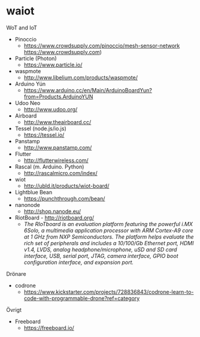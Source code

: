 # waiot
WoT and IoT


+ Pinoccio  
    + https://www.crowdsupply.com/pinoccio/mesh-sensor-network https://www.crowdsupply.com)
+ Particle (Photon)
    + https://www.particle.io/
+ waspmote
    +  http://www.libelium.com/products/waspmote/
+  Arduino Yún
    + https://www.arduino.cc/en/Main/ArduinoBoardYun?from=Products.ArduinoYUN
+ Udoo Neo
    +  http://www.udoo.org/
+  Airboard
    +  http://www.theairboard.cc/
+  Tessel (node.js/io.js)
    +  https://tessel.io/
+  Panstamp
    +  http://www.panstamp.com/
+  Flutter
    +  http://flutterwireless.com/
+  Rascal (m. Arduino. Python)
    +  http://rascalmicro.com/index/
+  wiot
    +  http://ubld.it/products/wiot-board/
+  Lightblue Bean
    +   https://punchthrough.com/bean/
+  nanonode
    +  http://shop.nanode.eu/
+  RiotBoard - http://riotboard.org/
    +  _The RIoTboard is an evaluation platform featuring the powerful i.MX 6Solo, a multimedia application processor with ARM Cortex-A9 core at 1 GHz from NXP Semiconductors. The platform helps evaluate the rich set of peripherals and includes a 10/100/Gb Ethernet port, HDMI v1.4, LVDS, *analog headphone/microphone*, uSD and SD card interface, USB, serial port, JTAG, camera interface, GPIO boot configuration interface, and expansion port._  
    


  

Drönare  
+ codrone
    + https://www.kickstarter.com/projects/728836843/codrone-learn-to-code-with-programmable-drone?ref=category
   


Övrigt
+ Freeboard
    + https://freeboard.io/
